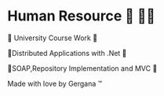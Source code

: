 # Human Resource 🧼 💁‍♀️
📌 University Course Work 📌<br>

📌Distributed Applications with .Net 📌<br>

📌SOAP,Repository Implementation and MVC 📌 <br>

Made with love by Gergana ™
